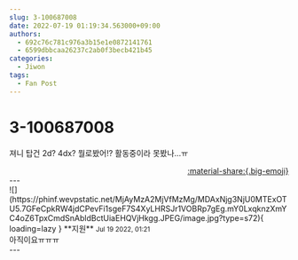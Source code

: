```yaml
---
slug: 3-100687008
date: 2022-07-19 01:19:34.563000+09:00
authors:
  - 692c76c781c976a3b15e1e0872141761
  - 6599dbbcaa26237c2ab0f3becb421b45
categories:
  - Jiwon
tags:
  - Fan Post
---
```


# 3-100687008

<div class="post-container" markdown="1">
<div class="content-container md-sidebar__scrollwrap" markdown="1">

져니 탑건 2d? 4dx? 뭘로봤어!? 활동중이라 못봤나...ㅠ

</div>
</div>

<div style="text-align: right;" markdown="1">
<a href="https://weverse.io/fromis9/fanpost/3-100687008" style="text-align: right;">:material-share:{.big-emoji}</a>
</div>
---

<div class="comments-container md-sidebar__scrollwrap" markdown="1">
<div class="comment" markdown="1">
<div class='id-container' markdown="1">
![](https://phinf.wevpstatic.net/MjAyMzA2MjVfMzMg/MDAxNjg3NjU0MTExOTU5.7GFeCpkRW4jdCPevFi1sgeF7S4XyLHRSJr1VOBRp7gEg.mY0LxqknzXmYC4oZ6TpxCmdSnAbldBctUiaEHQVjHkgg.JPEG/image.jpg?type=s72){ loading=lazy }
**<span class="artist">지원</span>** <small>Jul 19 2022, 01:21</small><br>
</div>
<div class='comment-body' markdown="1">
아직이요ㅠㅠㅠ
</div>
</div>
</div>
---
